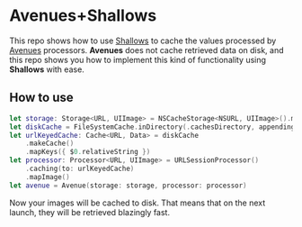 # Avenues+Shallows

This repo shows how to use [Shallows](https://github.com/dreymonde/Shallows) to cache the values processed by [Avenues](https://github.com/dreymonde/Avenues) processors. **Avenues** does not cache retrieved data on disk, and this repo shows you how to implement this kind of functionality using **Shallows** with ease.

## How to use

```swift
let storage: Storage<URL, UIImage> = NSCacheStorage<NSURL, UIImage>().mapKey({ $0 as NSURL })
let diskCache = FileSystemCache.inDirectory(.cachesDirectory, appending: "shallows-images-cache")
let urlKeyedCache: Cache<URL, Data> = diskCache
    .makeCache()
    .mapKeys({ $0.relativeString })
let processor: Processor<URL, UIImage> = URLSessionProcessor()
    .caching(to: urlKeyedCache)
    .mapImage()
let avenue = Avenue(storage: storage, processor: processor)
```

Now your images will be cached to disk. That means that on the next launch, they will be retrieved blazingly fast.